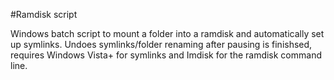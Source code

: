 #Ramdisk script

Windows batch script to mount a folder into a ramdisk and automatically set up symlinks. Undoes symlinks/folder renaming after pausing is finishsed, requires Windows Vista+ for symlinks and Imdisk for the ramdisk command line. 

